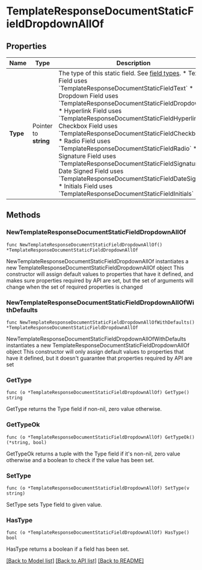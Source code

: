 # TemplateResponseDocumentStaticFieldDropdownAllOf

## Properties

Name | Type | Description | Notes
------------ | ------------- | ------------- | -------------
**Type** | Pointer to **string** | The type of this static field. See [field types](/api/reference/constants/#field-types).  * Text Field uses &#x60;TemplateResponseDocumentStaticFieldText&#x60; * Dropdown Field uses &#x60;TemplateResponseDocumentStaticFieldDropdown&#x60; * Hyperlink Field uses &#x60;TemplateResponseDocumentStaticFieldHyperlink&#x60; * Checkbox Field uses &#x60;TemplateResponseDocumentStaticFieldCheckbox&#x60; * Radio Field uses &#x60;TemplateResponseDocumentStaticFieldRadio&#x60; * Signature Field uses &#x60;TemplateResponseDocumentStaticFieldSignature&#x60; * Date Signed Field uses &#x60;TemplateResponseDocumentStaticFieldDateSigned&#x60; * Initials Field uses &#x60;TemplateResponseDocumentStaticFieldInitials&#x60; | [optional] [default to "dropdown"]

## Methods

### NewTemplateResponseDocumentStaticFieldDropdownAllOf

`func NewTemplateResponseDocumentStaticFieldDropdownAllOf() *TemplateResponseDocumentStaticFieldDropdownAllOf`

NewTemplateResponseDocumentStaticFieldDropdownAllOf instantiates a new TemplateResponseDocumentStaticFieldDropdownAllOf object
This constructor will assign default values to properties that have it defined,
and makes sure properties required by API are set, but the set of arguments
will change when the set of required properties is changed

### NewTemplateResponseDocumentStaticFieldDropdownAllOfWithDefaults

`func NewTemplateResponseDocumentStaticFieldDropdownAllOfWithDefaults() *TemplateResponseDocumentStaticFieldDropdownAllOf`

NewTemplateResponseDocumentStaticFieldDropdownAllOfWithDefaults instantiates a new TemplateResponseDocumentStaticFieldDropdownAllOf object
This constructor will only assign default values to properties that have it defined,
but it doesn't guarantee that properties required by API are set

### GetType

`func (o *TemplateResponseDocumentStaticFieldDropdownAllOf) GetType() string`

GetType returns the Type field if non-nil, zero value otherwise.

### GetTypeOk

`func (o *TemplateResponseDocumentStaticFieldDropdownAllOf) GetTypeOk() (*string, bool)`

GetTypeOk returns a tuple with the Type field if it's non-nil, zero value otherwise
and a boolean to check if the value has been set.

### SetType

`func (o *TemplateResponseDocumentStaticFieldDropdownAllOf) SetType(v string)`

SetType sets Type field to given value.

### HasType

`func (o *TemplateResponseDocumentStaticFieldDropdownAllOf) HasType() bool`

HasType returns a boolean if a field has been set.


[[Back to Model list]](../README.md#documentation-for-models) [[Back to API list]](../README.md#documentation-for-api-endpoints) [[Back to README]](../README.md)


